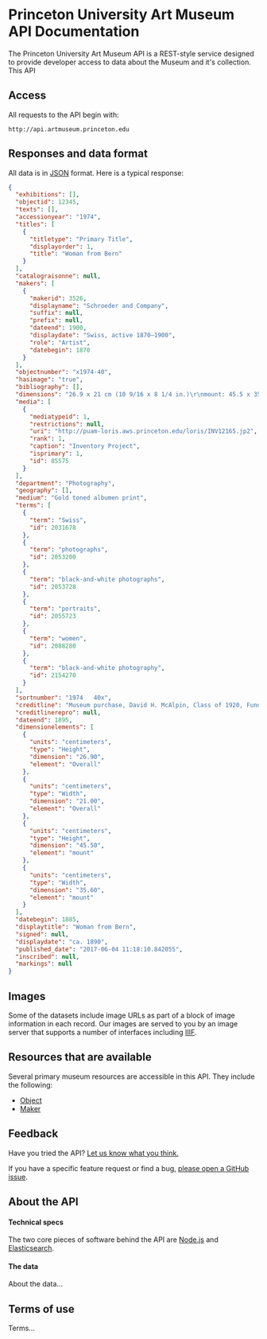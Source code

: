 # Princeton University Art Museum API Documentation

The Princeton University Art Museum API is a REST-style service designed to provide developer access to data about the Museum and it's collection. This API

## Access

All requests to the API begin with:

```shell
http://api.artmuseum.princeton.edu
```

## Responses and data format

All data is in [JSON](http://json.org) format. Here is a typical response:

```json
{
  "exhibitions": [],
  "objectid": 12345,
  "texts": [],
  "accessionyear": "1974",
  "titles": [
    {
      "titletype": "Primary Title",
      "displayorder": 1,
      "title": "Woman from Bern"
    }
  ],
  "catalograisonne": null,
  "makers": [
    {
      "makerid": 3526,
      "displayname": "Schroeder and Company",
      "suffix": null,
      "prefix": null,
      "dateend": 1900,
      "displaydate": "Swiss, active 1870–1900",
      "role": "Artist",
      "datebegin": 1870
    }
  ],
  "objectnumber": "x1974-40",
  "hasimage": "true",
  "bibliography": [],
  "dimensions": "26.9 x 21 cm (10 9/16 x 8 1/4 in.)\r\nmount: 45.5 x 35.6 cm. (17 15/16 x 14 in.)",
  "media": [
    {
      "mediatypeid": 1,
      "restrictions": null,
      "uri": "http://puam-loris.aws.princeton.edu/loris/INV12165.jp2",
      "rank": 1,
      "caption": "Inventory Project",
      "isprimary": 1,
      "id": 85575
    }
  ],
  "department": "Photography",
  "geography": [],
  "medium": "Gold toned albumen print",
  "terms": [
    {
      "term": "Swiss",
      "id": 2031678
    },
    {
      "term": "photographs",
      "id": 2053200
    },
    {
      "term": "black-and-white photographs",
      "id": 2053728
    },
    {
      "term": "portraits",
      "id": 2055723
    },
    {
      "term": "women",
      "id": 2088280
    },
    {
      "term": "black-and-white photography",
      "id": 2154270
    }
  ],
  "sortnumber": "1974   40x",
  "creditline": "Museum purchase, David H. McAlpin, Class of 1920, Fund",
  "creditlinerepro": null,
  "dateend": 1895,
  "dimensionelements": [
    {
      "units": "centimeters",
      "type": "Height",
      "dimension": "26.90",
      "element": "Overall"
    },
    {
      "units": "centimeters",
      "type": "Width",
      "dimension": "21.00",
      "element": "Overall"
    },
    {
      "units": "centimeters",
      "type": "Height",
      "dimension": "45.50",
      "element": "mount"
    },
    {
      "units": "centimeters",
      "type": "Width",
      "dimension": "35.60",
      "element": "mount"
    }
  ],
  "datebegin": 1885,
  "displaytitle": "Woman from Bern",
  "signed": null,
  "displaydate": "ca. 1890",
  "published_date": "2017-06-04 11:18:10.842055",
  "inscribed": null,
  "markings": null
}
```

## Images

Some of the datasets include image URLs as part of a block of image information in each record. Our images are served to you by an image server that supports a number of interfaces including [IIIF](http://iiif.io).


## Resources that are available

Several primary museum resources are accessible in this API. They include the following:

* [Object](https://github.com/harvardartmuseums/api-docs/blob/master/object.md)
* [Maker](https://github.com/harvardartmuseums/api-docs/blob/master/person.md)

## Feedback

Have you tried the API? [Let us know what you think.](https://docs.google.com/forms/d/118WjSPgKEYBjLU3B3iUkELwHbgeWryVb_5hw3o6_3K8/viewform)  

If you have a specific feature request or find a bug, [please open a GitHub issue](https://github.com/harvardartmuseums/api-docs/issues/new).

## About the API

#### Technical specs

The two core pieces of software behind the API are [Node.js](https://nodejs.org/en/) and [Elasticsearch](http://www.elastic.co).

#### The data

About the data...

## Terms of use

Terms...
